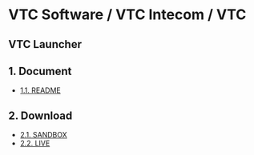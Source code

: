 # VTC Software / VTC Intecom / VTC

## **VTC Launcher**
## **1. Document**
* [1.1. README](./launcher/README.md)
## **2. Download**
* [2.1. SANDBOX](./launcher/sandbox/VTCLauncher.zip)
* [2.2. LIVE](./launcher/live/VTCLauncher.zip)
